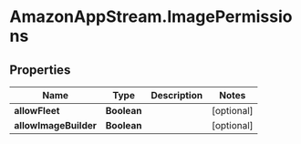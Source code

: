 # AmazonAppStream.ImagePermissions

## Properties

Name | Type | Description | Notes
------------ | ------------- | ------------- | -------------
**allowFleet** | **Boolean** |  | [optional] 
**allowImageBuilder** | **Boolean** |  | [optional] 


